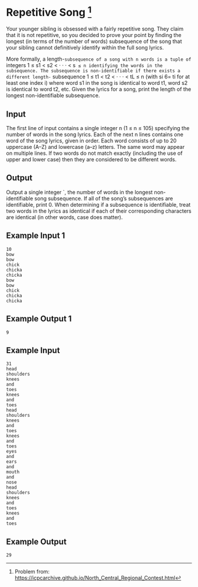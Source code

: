 # Repetitive Song [^repetitive-song]

Your younger sibling is obsessed with a fairly repetitive song. They claim that it is not repetitive, 
so you decided to prove your point by finding the longest (in terms of the number of words) subsequence 
of the song that your sibling cannot definitively identify within the full song lyrics.

More formally, a length-` subsequence of a song with n words is a tuple of ` integers 1 ≤ s1 <
s2 < · · · < s` ≤ n identifying the words in the subsequence. The subsequence is non-identifiable
if there exists a different length-` subsequence 1 ≤ t1 < t2 < · · · < tL ≤ n (with si 6= ti for at
least one index i) where word s1 in the song is identical to word t1, word s2 is identical to word t2,
etc.
Given the lyrics for a song, print the length of the longest non-identifiable subsequence.

## Input

The first line of input contains a single integer n (1 ≤ n ≤ 105) specifying the number of words in
the song lyrics.
Each of the next n lines contains one word of the song lyrics, given in order. Each word consists
of up to 20 uppercase (A–Z) and lowercase (a–z) letters. The same word may appear on multiple
lines. If two words do not match exactly (including the use of upper and lower case) then they are
considered to be different words.

## Output

Output a single integer `, the number of words in the longest non-identifiable song subsequence.
If all of the song’s subsequences are identifiable, print 0. When determining if a subsequence is
identifiable, treat two words in the lyrics as identical if each of their corresponding characters are
identical (in other words, case does matter).

## Example Input 1

    10
    bow
    bow
    chick
    chicka
    chicka
    bow
    bow
    chick
    chicka
    chicka

## Example Output 1
    9

## Example Input
    31
    head
    shoulders
    knees
    and
    toes
    knees
    and
    toes
    head
    shoulders
    knees
    and
    toes
    knees
    and
    toes
    eyes
    and
    ears
    and
    mouth
    and
    nose
    head
    shoulders
    knees
    and
    toes
    knees
    and
    toes

## Example Output
    29

[^repetitive-song]: Problem from:
    https://icpcarchive.github.io/North_Central_Regional_Contest.html

